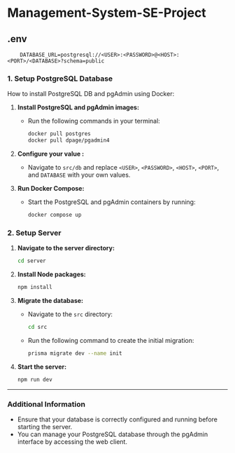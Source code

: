# Management-System-SE-Project

## .env
```
    DATABASE_URL=postgresql://<USER>:<PASSWORD>@<HOST>:<PORT>/<DATABASE>?schema=public
```

### 1. Setup PostgreSQL Database

How to install PostgreSQL DB and pgAdmin using Docker:

1. **Install PostgreSQL and pgAdmin images:**
    - Run the following commands in your terminal:
      ```bash
      docker pull postgres
      docker pull dpage/pgadmin4
      ```

2. **Configure your value :**
    - Navigate to `src/db` and replace `<USER>`, `<PASSWORD>`, `<HOST>`, `<PORT>`, and `DATABASE` with your own values.
          

3. **Run Docker Compose:**
    - Start the PostgreSQL and pgAdmin containers by running:
      ```bash
      docker compose up
      ```

### 2. Setup Server

1. **Navigate to the server directory:**
    ```bash
    cd server
    ```

2. **Install Node packages:**
    ```bash
    npm install
    ```

3. **Migrate the database:**
    - Navigate to the `src` directory:
      ```bash
      cd src
      ```
    - Run the following command to create the initial migration:
      ```bash
      prisma migrate dev --name init
      ```

4. **Start the server:**
    ```bash
    npm run dev
    ```

---

### Additional Information

- Ensure that your database is correctly configured and running before starting the server.
- You can manage your PostgreSQL database through the pgAdmin interface by accessing the web client.

